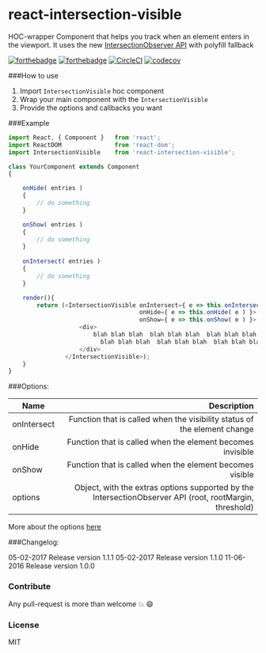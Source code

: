 # react-intersection-visible
HOC-wrapper Component that helps you track when an element enters in the viewport. It uses the new [IntersectionObserver API](https://developer.mozilla.org/en-US/docs/Web/API/IntersectionObserver)
with polyfill fallback

[![forthebadge](http://forthebadge.com/images/badges/gluten-free.svg)](http://forthebadge.com)
[![forthebadge](http://forthebadge.com/images/badges/built-with-love.svg)](http://forthebadge.com)
[![CircleCI](https://circleci.com/gh/AvraamMavridis/react-intersection-visible/tree/master.svg?style=svg)](https://circleci.com/gh/AvraamMavridis/react-intersection-visible/tree/master)
[![codecov](https://codecov.io/gh/AvraamMavridis/react-intersection-visible/branch/master/graph/badge.svg)](https://codecov.io/gh/AvraamMavridis/react-intersection-visible)

###How to use

1. Import `IntersectionVisible` hoc component
2. Wrap your main component with the `IntersectionVisible`
3. Provide the options and callbacks you want

###Example


```javascript
import React, { Component }   from 'react';
import ReactDOM               from 'react-dom';
import IntersectionVisible    from 'react-intersection-visible';

class YourComponent extends Component
{

    onHide( entries )
    {
        // do something
    }

    onShow( entries )
    {
        // do something
    }
    
    onIntersect( entries )
    {
        // do something
    }

    render(){
        return (<IntersectionVisible onIntersect={ e => this.onIntersect( e ) }
                                     onHide={ e => this.onHide( e ) }>
                                     onShow={ e => this.onShow( e ) }>
                    <div>
                        blah blah blah  blah blah blah  blah blah blah  blah blah
                          blah blah blah  blah blah blah  blah blah blah
                    </div>
                </IntersectionVisible>);
    }
}

  ```

###Options:

| Name        | Description           
| ------------- |-------------:|
| onIntersect    | Function that is called when the visibility status of the element change  |
| onHide    | Function that is called when the element becomes invisible |  
| onShow    | Function that is called when the element becomes visible  | 
| options    | Object, with the extras options supported by the IntersectionObserver API (root, rootMargin, threshold)|

More about the options [here](https://developers.google.com/web/updates/2016/04/intersectionobserver?hl=en)


###Changelog:

05-02-2017 Release version 1.1.1
05-02-2017 Release version 1.1.0
11-06-2016 Release version 1.0.0

### Contribute

Any pull-request is more than welcome :boom: :smile:

### License

MIT

